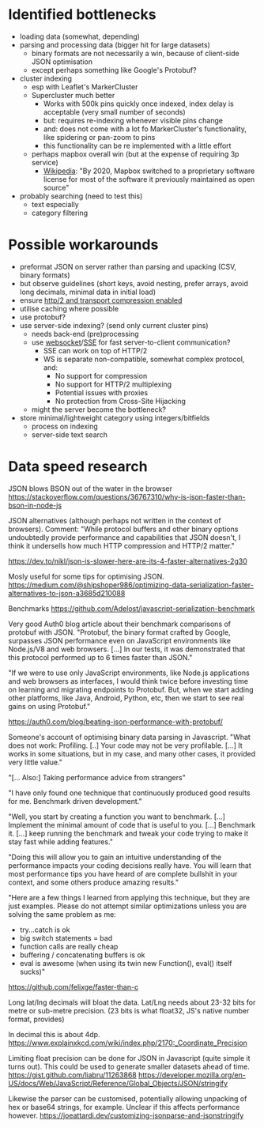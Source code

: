 
# Identified bottlenecks

- loading data (somewhat, depending)
- parsing and processing data (bigger hit for large datasets)
  - binary formats are not necessarily a win, because of client-side JSON optimisation
  - except perhaps something like Google's Protobuf?
- cluster indexing
  - esp with Leaflet's MarkerCluster
  - Supercluster much better
    - Works with 500k pins quickly once indexed, index delay is
      acceptable (very small number of seconds)
    - but: requires re-indexing whenever visible pins change
	- and: does not come with a lot fo MarkerCluster's functionality, like spidering or pan-zoom to pins
	- this functionality can be re implemented with a little effort
  - perhaps mapbox overall win (but at the expense of requiring 3p service)
    - [Wikipedia][wp-mapbox]: "By 2020, Mapbox switched to a proprietary software license for most of the software it previously maintained as open source"
- probably searching (need to test this)
  - text especially
  - category filtering
	
# Possible workarounds
- preformat JSON on server rather than parsing and upacking (CSV, binary formats)
- but observe guidelines (short keys, avoid nesting, prefer arrays, avoid long decimals, minimal data in initial load)
- ensure [http/2 and transport compression enabled][http2]
- utilise caching where possible
- use protobuf?
- use server-side indexing? (send only current cluster pins)
  - needs back-end (pre)processing
  - use [websocket][http2vsws]/[SSE][wsvssse] for fast server-to-client communication?
    - SSE can work on top of HTTP/2
	- WS is separate non-compatible, somewhat complex protocol, and:	
      - No support for compression
      - No support for HTTP/2 multiplexing
      - Potential issues with proxies
      - No protection from Cross-Site Hijacking
  - might the server become the bottleneck?
- store minimal/lightweight category using integers/bitfields 
  - process on indexing
  - server-side text search

[http2]: https://www.mitrahsoft.com/blog/apache-http-2-and-gzip-compression
[http2vsws]: https://thinhdanggroup.github.io/websocket-vs-http2/
[wsvssse]: https://germano.dev/sse-websockets/
[wp-mapbox]: https://en.wikipedia.org/wiki/Mapbox


# Data speed research

JSON blows BSON out of the water in the browser
https://stackoverflow.com/questions/36767310/why-is-json-faster-than-bson-in-node-js

JSON alternatives (although perhaps not written in the context of
browsers).  Comment: "While protocol buffers and other binary options
undoubtedly provide performance and capabilities that JSON doesn't, I
think it undersells how much HTTP compression and HTTP/2 matter."

https://dev.to/nikl/json-is-slower-here-are-its-4-faster-alternatives-2g30


Mosly useful for some tips for optimising JSON.
https://medium.com/@shipshoper986/optimizing-data-serialization-faster-alternatives-to-json-a3685d210088

Benchmarks
https://github.com/Adelost/javascript-serialization-benchmark

Very good Auth0 blog article about their benchmark comparisons of
protobuf with JSON.  "Protobuf, the binary format crafted by Google,
surpasses JSON performance even on JavaScript environments like
Node.js/V8 and web browsers. [...] In our tests, it was demonstrated
that this protocol performed up to 6 times faster than JSON."

"If we were to use only JavaScript environments, like Node.js
applications and web browsers as interfaces, I would think twice
before investing time on learning and migrating endpoints to
Protobuf. But, when we start adding other platforms, like Java,
Android, Python, etc, then we start to see real gains on using
Protobuf."

https://auth0.com/blog/beating-json-performance-with-protobuf/


Someone's account of optimising binary data parsing in Javascript.
"What does not work: Profiling. [..] Your code may not be very
profilable. [...] It works in some situations, but in my case, and
many other cases, it provided very little value."

"[... Also:] Taking performance advice from strangers"

"I  have only  found  one technique  that  continuously produced  good
results for me. Benchmark driven development."

"Well, you start by creating a function you want to benchmark. [...]
Implement the minimal amount of code that is useful to you. [...]
Benchmark it. [...] keep running the benchmark and tweak your code
trying to make it stay fast while adding features."

"Doing this will allow you to gain an intuitive understanding of the
performance impacts your coding decisions really have. You will learn
that most performance tips you have heard of are complete bullshit in
your context, and some others produce amazing results."

"Here are a few things I learned from applying this technique, but
they are just examples. Please do not attempt similar optimizations
unless you are solving the same problem as me:
- try...catch is ok
- big switch statements = bad
- function calls are really cheap
- buffering / concatenating buffers is ok
- eval is awesome (when using its twin new Function(), eval() itself sucks)"

https://github.com/felixge/faster-than-c


Long lat/lng decimals will bloat the data.
Lat/Lng needs about 23-32 bits for metre or sub-metre precision.
(23 bits is what float32, JS's native number format, provides)

In decimal this is about 4dp.
https://www.explainxkcd.com/wiki/index.php/2170:_Coordinate_Precision

Limiting float precision can be done for JSON in Javascript (quite
simple it turns out). This could be used to generate smaller datasets ahead of time.
https://gist.github.com/liabru/11263868
https://developer.mozilla.org/en-US/docs/Web/JavaScript/Reference/Global_Objects/JSON/stringify

Likewise the parser can be customised, potentially allowing unpacking
of hex or base64 strings, for example. Unclear if this affects
performance however.
https://joeattardi.dev/customizing-jsonparse-and-jsonstringify
